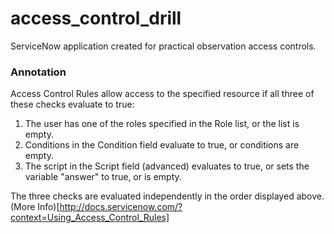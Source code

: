 # access_control_drill
ServiceNow application created for practical observation access controls.


### Annotation
Access Control Rules allow access to the specified resource if all three of these checks evaluate to true:
1. The user has one of the roles specified in the Role list, or the list is empty.
2. Conditions in the Condition field evaluate to true, or conditions are empty.
3. The script in the Script field (advanced) evaluates to true, or sets the variable "answer" to true, or is empty.

The three checks are evaluated independently in the order displayed above.
(More Info)[http://docs.servicenow.com/?context=Using_Access_Control_Rules]
